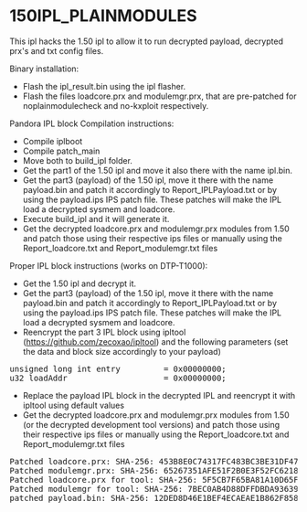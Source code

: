 # 150IPL_PLAINMODULES
This ipl hacks the 1.50 ipl to allow it to run decrypted payload, decrypted prx's and txt config files.


Binary installation: 

- Flash the ipl_result.bin using the ipl flasher.
- Flash the files loadcore.prx and modulemgr.prx, that are pre-patched for noplainmodulecheck
  and no-kxploit respectively.

Pandora IPL block Compilation instructions:

- Compile iplboot
- Compile patch_main
- Move both to build_ipl folder.
- Get the part1 of the 1.50 ipl and move it also there with the name ipl.bin.
- Get the part3 (payload) of the 1.50 ipl, move it there with the name payload.bin and patch it accordingly to Report_IPLPayload.txt
or by using the payload.ips IPS patch file. These patches will make the IPL load a decrypted sysmem and loadcore.
- Execute build_ipl and it will generate it.
- Get the decrypted loadcore.prx and modulemgr.prx modules from 1.50 and patch those using their respective ips files or manually using
the Report_loadcore.txt and Report_modulemgr.txt files


Proper IPL block instructions (works on DTP-T1000):

- Get the 1.50 ipl and decrypt it.
- Get the part3 (payload) of the 1.50 ipl, move it there with the name payload.bin and patch it accordingly to Report_IPLPayload.txt
or by using the payload.ips IPS patch file. These patches will make the IPL load a decrypted sysmem and loadcore.
- Reencrypt the part 3 IPL block using ipltool (https://github.com/zecoxao/ipltool) and the following parameters (set the data and block size accordingly to your payload)

<pre>
unsigned long int entry			= 0x00000000;
u32 loadAddr 					= 0x00000000;
</pre>

- Replace the payload IPL block in the decrypted IPL and reencrypt it with ipltool using default values
- Get the decrypted loadcore.prx and modulemgr.prx modules from 1.50 (or the decrypted development tool versions) and patch those using their respective ips files or manually using
the Report_loadcore.txt and Report_modulemgr.txt files

<pre>
Patched loadcore.prx: SHA-256: 453B8E0C74317FC483BC3BE31DF47B641B3470E8D8932D517EA75D02DA1D7125
Patched modulemgr.prx: SHA-256: 65267351AFE51F2B0E3F52FC6218C9431159B6B98EE85835240C2C9216FEA64B
Patched loadcore.prx for tool: SHA-256: 5F5CB7F65BA81A10D65F548E7773E82567598AD4DFC7834B1E1B59A63AEACBCF
Patched modulemgr for tool: SHA-256: 7BEC0AB4D88DFFDBDA93639AB8FC7EBA2B3248A835C0A99692212E14061CC5DC
patched payload.bin: SHA-256: 12DED8D46E1BEF4ECAEAE1B862F858238369DCBBE3D9374DAAE57772EBB101FC
</pre>
